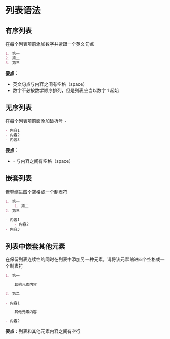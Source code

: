 # 列表语法

## 有序列表

在每个列表项前添加数字并紧跟一个英文句点

```Markdown
1. 第一
2. 第二
3. 第三
```

**要点**：

- 英文句点与内容之间有空格（space）
- 数字不必按数学顺序排列，但是列表应当以数字 1 起始

## 无序列表

在每个列表项前面添加破折号 `-`

```Markdown
- 内容1
- 内容2
- 内容3
```

**要点**：

- `-` 与内容之间有空格（space）

## 嵌套列表

嵌套缩进四个空格或一个制表符

```Markdown
1. 第一
    1. 第二
2. 第三

- 内容1
    - 内容2
- 内容3
```

## 列表中嵌套其他元素

在保留列表连续性的同时在列表中添加另一种元素，请将该元素缩进四个空格或一个制表符

```Markdown
1. 第一

    其他元素内容

2. 第二

- 内容1

    其他元素内容

- 内容2
```

**要点**：列表和其他元素内容之间有空行
